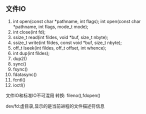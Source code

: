 ## 文件IO

1. int open(const char *pathname, int flags);
   int open(const char *pathname, int flags, mode_t mode);
2. int close(int fd);
3. ssize_t read(int fildes, void *buf, size_t nbyte);
4. ssize_t write(int fildes, const void *buf, size_t nbyte);
5. off_t lseek(int fildes, off_t offset, int whence);
6. int dup(int fildes);
7. dup2()
8. sync()
9. fsync()
10. fdatasync()
11. fcntl()
12. ioctl()

文件IO和标准IO不可混用
转换: fileno(),fdopen()

dev/fd:虚目录,显示的是当前进程的文件描述符信息